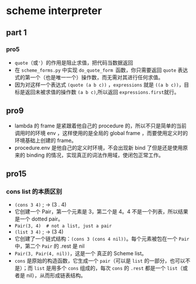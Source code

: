 # scheme interpreter
## part 1
### pro5
- `quote`（或`'`）的作用是阻止求值，把代码当数据返回
- 在 `scheme_forms.py` 中实现 `do_quote_form `函数，你只需要返回 `quote` 表达式的第一个（也是唯一一个）操作数，而无需对其进行任何求值。
-  因为对这样一个表达式 `(quote (a b c))` ，`expressions` 就是 `((a b c))`，目标是返回未被求值的操作数 `(a b c)`,所以返回 `expressions.first`就行。

## pro9
- lambda 的 frame 是紧跟着他自己的 procedure 的，所以不只是简单的当前调用时的环境 env ，这样使用的是全局的 global frame ，而要使用定义时的环境基础上创建的 frame。
- procedure.env 是他自己的定义时环境，不会出现新 bind 了但是还是使用原来的 binding 的情况，实现真正的词法作用域，使闭包正常工作。

## pro15
### cons  list 的本质区别
- `(cons 3 4)` ; → (3 . 4)
- 它创建一个 Pair，第一个元素是 3，第二个是 4。4 不是一个列表，所以结果是一个 dotted pair。
- `Pair(3, 4)  # not a list, just a pair`
- `(list 3 4)` ; → (3 4)
- 它创建了一个链式结构：`(cons 3 (cons 4 nil))`。每个元素被包在一个 `Pair` 中，第二个 `Pair` 的 .rest 是 nil
- `Pair(3, Pair(4, nil))`，这是一个 真正的 Scheme list。
- `cons` 是原始的构造函数，它生成一个 `pair`（可以是 `list` 的一部分，也可以不是）；而 `list` 是用多个 `cons` 组成的，每次 `cons` 的 `.rest` 都是一个 `list`（或者是 nil），从而形成链表结构。